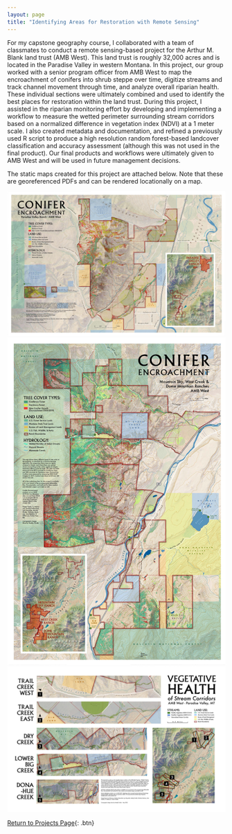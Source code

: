 ```yaml
---
layout: page
title: "Identifying Areas for Restoration with Remote Sensing"
---
```


For my capstone geography course, I collaborated with a team of classmates to conduct a remote sensing-based project for the Arthur M. Blank land trust (AMB West). This land trust is roughly 32,000 acres and is located in the Paradise Valley in western Montana. In this project, our group worked with a senior program officer from AMB West to map the encroachment of conifers into shrub steppe over time, digitize streams and track channel movement through time, and analyze overall riparian health. These individual sections were ultimately combined and used to identify the best places for restoration within the land trust. During this project, I assisted in the riparian monitoring effort by developing and implementing a workflow to measure the wetted perimeter surrounding stream corridors based on a normalized difference in vegetation index (NDVI) at a 1 meter scale. I also created metadata and documentation, and refined a previously used R script to produce a high resolution random forest-based landcover classification and accuracy assessment (although this was not used in the final product). Our final products and workflows were ultimately given to AMB West and will be used in future management decisions. 

The static maps created for this project are attached below. Note that these are georeferenced PDFs and can be rendered locationally on a map. 


<img src="photos/North_Conifer_Encroachment_Geo.jpg" alt="North Conifer Encroachment" width="800"/>


<img src="photos/South_Conifer_Encroach_Geo.jpg" alt="South Conifer Encroachment" width="800"/>


<img src="photos/Stream_Corridors&Health.jpg" alt="Stream Corridors and Health" width="800"/>

[Return to Projects Page](projects.md){: .btn}
